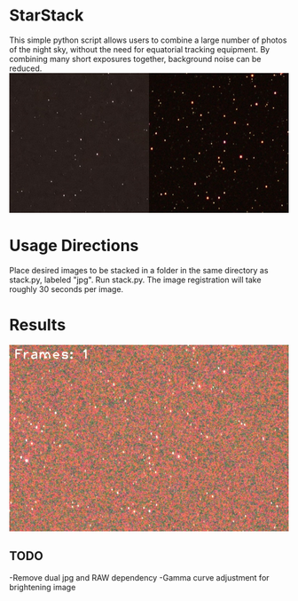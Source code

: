 # StarStack
This simple python script allows users to combine a large number of photos of the night sky, without the need for equatorial tracking equipment. By combining many short exposures together, background noise can be reduced. 
![before and after image stacking](before_after.jpg)
# Usage Directions
Place desired images to be stacked in a folder in the same directory as stack.py, labeled "jpg". Run stack.py. The image registration will take roughly 30 seconds per image.

# Results

![gif showing noise reduction](noise_reduction.gif)
## TODO
-Remove dual jpg and RAW dependency
-Gamma curve adjustment for brightening image